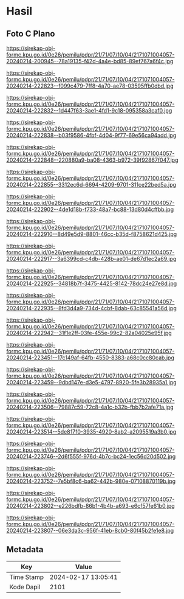 # Hasil

## Foto C Plano

https://sirekap-obj-formc.kpu.go.id/0e26/pemilu/pdpr/21/71/07/10/04/2171071004057-20240214-200945--78a19135-f42d-4a4e-bd85-89ef767a6f4c.jpg

https://sirekap-obj-formc.kpu.go.id/0e26/pemilu/pdpr/21/71/07/10/04/2171071004057-20240214-222823--f099c479-7ff8-4a70-ae78-03595ffb0dbd.jpg

https://sirekap-obj-formc.kpu.go.id/0e26/pemilu/pdpr/21/71/07/10/04/2171071004057-20240214-222832--1d447f63-3ae1-4fd1-9c18-095358a3caf0.jpg

https://sirekap-obj-formc.kpu.go.id/0e26/pemilu/pdpr/21/71/07/10/04/2171071004057-20240214-222838--b03f9586-4fbf-4d04-9f77-69e56ca94add.jpg

https://sirekap-obj-formc.kpu.go.id/0e26/pemilu/pdpr/21/71/07/10/04/2171071004057-20240214-222848--220880a9-ba08-4363-b972-39f92867f047.jpg

https://sirekap-obj-formc.kpu.go.id/0e26/pemilu/pdpr/21/71/07/10/04/2171071004057-20240214-222855--3312ec6d-6694-4209-9701-311ce22bed5a.jpg

https://sirekap-obj-formc.kpu.go.id/0e26/pemilu/pdpr/21/71/07/10/04/2171071004057-20240214-222902--4de1d18b-f733-48a7-bc88-13d80d4cffbb.jpg

https://sirekap-obj-formc.kpu.go.id/0e26/pemilu/pdpr/21/71/07/10/04/2171071004057-20240214-222910--8d49e5d9-8801-46cc-b35d-f8758621d425.jpg

https://sirekap-obj-formc.kpu.go.id/0e26/pemilu/pdpr/21/71/07/10/04/2171071004057-20240214-222917--3a6399cd-c4db-428b-ae01-de67d1ec2a69.jpg

https://sirekap-obj-formc.kpu.go.id/0e26/pemilu/pdpr/21/71/07/10/04/2171071004057-20240214-222925--34818b7f-3475-4425-8142-78dc24e27e8d.jpg

https://sirekap-obj-formc.kpu.go.id/0e26/pemilu/pdpr/21/71/07/10/04/2171071004057-20240214-222935--8fd3d4a9-734d-4cbf-8dab-63c85541a56d.jpg

https://sirekap-obj-formc.kpu.go.id/0e26/pemilu/pdpr/21/71/07/10/04/2171071004057-20240214-222942--31f1e2ff-03fe-455e-99c2-82a04025e95f.jpg

https://sirekap-obj-formc.kpu.go.id/0e26/pemilu/pdpr/21/71/07/10/04/2171071004057-20240214-223451--17c149af-64fb-4550-8383-a68c0cc80cab.jpg

https://sirekap-obj-formc.kpu.go.id/0e26/pemilu/pdpr/21/71/07/10/04/2171071004057-20240214-223459--9dbd147e-d3e5-4797-8920-5fe3b28935a1.jpg

https://sirekap-obj-formc.kpu.go.id/0e26/pemilu/pdpr/21/71/07/10/04/2171071004057-20240214-223506--79887c59-72c8-4a1c-b32b-fbb7b2afe71a.jpg

https://sirekap-obj-formc.kpu.go.id/0e26/pemilu/pdpr/21/71/07/10/04/2171071004057-20240214-223514--5de817f0-3935-4920-8ab2-a2095519a3b0.jpg

https://sirekap-obj-formc.kpu.go.id/0e26/pemilu/pdpr/21/71/07/10/04/2171071004057-20240214-223746--2d6f555f-976d-4b7c-bc24-1ec56d20d502.jpg

https://sirekap-obj-formc.kpu.go.id/0e26/pemilu/pdpr/21/71/07/10/04/2171071004057-20240214-223752--7e5bf8c6-ba62-442b-980e-07108870119b.jpg

https://sirekap-obj-formc.kpu.go.id/0e26/pemilu/pdpr/21/71/07/10/04/2171071004057-20240214-223802--e226bdfb-86b1-4b4b-a693-e6cf57fe61b0.jpg

https://sirekap-obj-formc.kpu.go.id/0e26/pemilu/pdpr/21/71/07/10/04/2171071004057-20240214-223807--06e3da3c-956f-41eb-8cb0-80f45b2fe1e8.jpg


## Metadata

| Key        | Value               |
| ---------- | ------------------- |
| Time Stamp | 2024-02-17 13:05:41 |
| Kode Dapil | 2101                |



